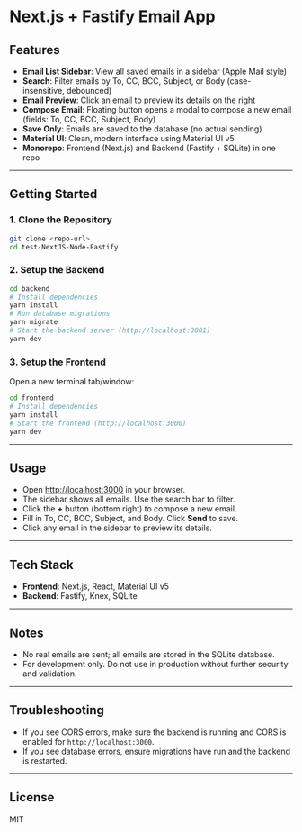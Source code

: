 # Next.js + Fastify Email App

## Features

- **Email List Sidebar**: View all saved emails in a sidebar (Apple Mail style)
- **Search**: Filter emails by To, CC, BCC, Subject, or Body (case-insensitive, debounced)
- **Email Preview**: Click an email to preview its details on the right
- **Compose Email**: Floating button opens a modal to compose a new email (fields: To, CC, BCC, Subject, Body)
- **Save Only**: Emails are saved to the database (no actual sending)
- **Material UI**: Clean, modern interface using Material UI v5
- **Monorepo**: Frontend (Next.js) and Backend (Fastify + SQLite) in one repo

---

## Getting Started

### 1. Clone the Repository
```bash
git clone <repo-url>
cd test-NextJS-Node-Fastify
```

### 2. Setup the Backend
```bash
cd backend
# Install dependencies
yarn install
# Run database migrations
yarn migrate
# Start the backend server (http://localhost:3001)
yarn dev
```

### 3. Setup the Frontend
Open a new terminal tab/window:
```bash
cd frontend
# Install dependencies
yarn install
# Start the frontend (http://localhost:3000)
yarn dev
```

---

## Usage
- Open [http://localhost:3000](http://localhost:3000) in your browser.
- The sidebar shows all emails. Use the search bar to filter.
- Click the **+** button (bottom right) to compose a new email.
- Fill in To, CC, BCC, Subject, and Body. Click **Send** to save.
- Click any email in the sidebar to preview its details.

---

## Tech Stack
- **Frontend**: Next.js, React, Material UI v5
- **Backend**: Fastify, Knex, SQLite

---

## Notes
- No real emails are sent; all emails are stored in the SQLite database.
- For development only. Do not use in production without further security and validation.

---

## Troubleshooting
- If you see CORS errors, make sure the backend is running and CORS is enabled for `http://localhost:3000`.
- If you see database errors, ensure migrations have run and the backend is restarted.

---

## License
MIT
